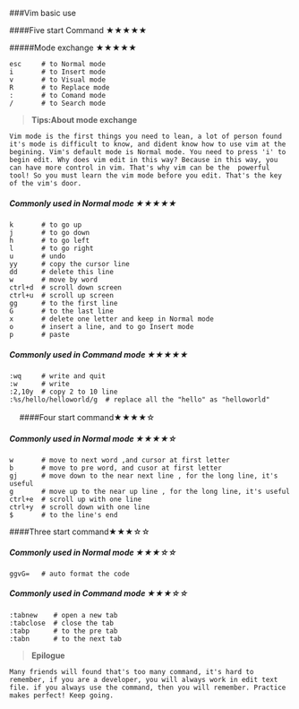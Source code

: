 ###Vim basic use

####Five start Command ★★★★★

#####Mode exchange ★★★★★

    esc     # to Normal mode
    i       # to Insert mode
    v       # to Visual mode
	R       # to Replace mode
    :       # to Comand mode
    /       # to Search mode

><b>Tips:About mode exchange</b><br>

    Vim mode is the first things you need to lean, a lot of person found it's mode is difficult to know, and dident know how to use vim at the begining. Vim's default mode is Normal mode. You need to press 'i' to begin edit. Why does vim edit in this way? Because in this way, you can have more control in vim. That's why vim can be the  powerful tool! So you must learn the vim mode before you edit. That's the key of the vim's door.


##### Commonly used in Normal mode ★★★★★

    k       # to go up
    j       # to go down
    h       # to go left
    l       # to go right
    u       # undo
    yy      # copy the cursor line 
    dd      # delete this line
	w       # move by word
	ctrl+d  # scroll down screen
	ctrl+u  # scroll up screen
	gg      # to the first line
	G       # to the last line
	x       # delete one letter and keep in Normal mode 
	o       # insert a line, and to go Insert mode
    p       # paste

##### Commonly used in Command mode ★★★★★

    :wq     # write and quit
    :w      # write 
    :2,10y  # copy 2 to 10 line
	:%s/hello/helloworld/g  # replace all the "hello" as "helloworld"

　
####Four start command★★★★☆

##### Commonly used in Normal mode ★★★★☆

    w       # move to next word ,and cursor at first letter
    b       # move to pre word, and cusor at first letter
    gj      # move down to the near next line , for the long line, it's useful 
    g       # move up to the near up line , for the long line, it's useful 
	ctrl+e  # scroll up with one line
	ctrl+y  # scroll down with one line
	$       # to the line's end

####Three start command★★★☆☆

##### Commonly used in Normal mode ★★★☆☆
	ggvG=   # auto format the code

##### Commonly used in Command mode ★★★☆☆

    :tabnew    # open a new tab 
    :tabclose  # close the tab 
	:tabp      # to the pre tab
	:tabn      # to the next tab


><b>Epilogue</b><br>

    Many friends will found that's too many command, it's hard to remember, if you are a developer, you will always work in edit text file. if you always use the command, then you will remember. Practice makes perfect! Keep going.





